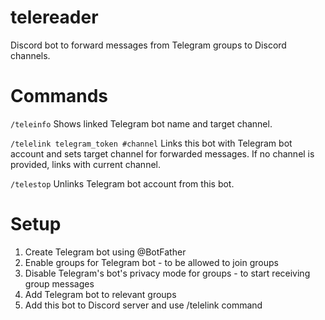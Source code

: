 # telereader

Discord bot to forward messages from Telegram groups to Discord channels.

# Commands

`/teleinfo` Shows linked Telegram bot name and target channel.

`/telelink telegram_token #channel` Links this bot with Telegram bot account and sets target channel for forwarded messages. If no channel is provided, links with current channel.

`/telestop` Unlinks Telegram bot account from this bot.

# Setup

1. Create Telegram bot using @BotFather
2. Enable groups for Telegram bot - to be allowed to join groups
3. Disable Telegram's bot's privacy mode for groups - to start receiving group messages
4. Add Telegram bot to relevant groups
5. Add this bot to Discord server and use /telelink command
